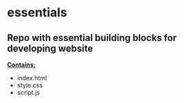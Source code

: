 # essentials
<h2>Repo with essential building blocks for developing website</h2>
<p><strong><ins>Contains:</ins></strong></p>
 <ul>
 
   <li>index.html</li>
  <li>style.css</li>
  <li>script.js</li>
 </ul>
